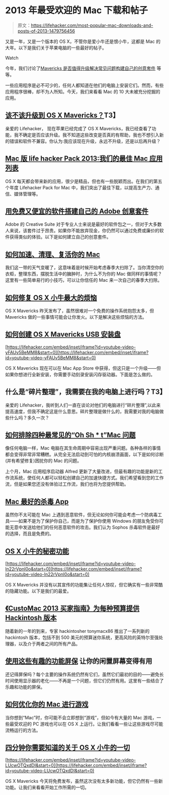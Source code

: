 # 2013 年最受欢迎的 Mac 下载和帖子

> 原文：<https://lifehacker.com/most-popular-mac-downloads-and-posts-of-2013-1479756456>

又是一年，又是一个版本的 OS X，不管你是爱小牛还是恨小牛，这都是 Mac 的大年。以下是我们关于苹果电脑的一些最好的帖子。

Watch

今年，我们讨论了[Mavericks 是否值得升级](http://lifehacker.com/should-i-upgrade-to-os-x-mavericks-1449627553)[解决常见问题](http://lifehacker.com/how-to-troubleshoot-the-four-most-common-oh-sh-t-mac-487080511)[构建自己的创意套件](http://lifehacker.com/build-your-own-adobe-creative-suite-with-free-and-cheap-5976725) 等等。

一些应用程序是必不可少的，任何人都知道在他们的电脑上安装它们。然而，有些应用程序很棒，却不为人所知。今天，我们来看看 Mac 的 10 大未被充分挖掘的应用。

## [该不该升级到 OS X Mavericks？](http://lifehacker.com/should-i-upgrade-to-os-x-mavericks-1449627553)T3】

亲爱的 Lifehacker，
现在苹果已经完成了 OS X Mavericks，我已经查看了功能，我不确定是否应该升级。我不知道这些改变是否真的有帮助，我也不想引入新的错误和软件不兼容。你认为:我应该现在升级，永远不升级，还是以后再升级？

## [Mac 版 life hacker Pack 2013:我们的最佳 Mac 应用列表](http://lifehacker.com/lifehacker-pack-for-mac-2013-our-list-of-the-best-mac-635303836)

OS X 每天都会带来新的应用，很少是精品，但也有一些脱颖而出。在我们的第五个年度 Lifehacker Pack for Mac 中，我们突出了最佳下载，以提高生产力、通信、媒体管理等。

## [用免费又便宜的软件搭建自己的 Adobe 创意套件](http://lifehacker.com/build-your-own-adobe-creative-suite-with-free-and-cheap-5976725)

Adobe 的 Creative Suite 对于专业人士来说是最好的软件包之一，但对于大多数人来说，该套件过于昂贵。如果你不能放弃现金，你仍然可以通过免费或廉价的软件获得类似的体验。以下是如何建立自己的创意套件。

## [如何加速、清理、复活你的 Mac](http://lifehacker.com/how-to-speed-up-clean-up-and-revive-your-mac-5896699)

我们这一带的天气变暖了，这意味着是时候开始考虑春季大扫除了。当你清空你的衣柜，整理东西，摆脱生活中的臃肿时，为什么不为你的 Mac 做同样的事情呢？这里有一些简单易行的小技巧，可以让你信任的 Mac 来一次自己的春季大扫除。

## [如何修复 OS X 小牛最大的烦恼](http://lifehacker.com/how-to-fix-os-x-mavericks-biggest-annoyances-1450220339)

OS X Mavericks 昨天发布了，虽然很难对一个免费的操作系统抱怨太多，但 Mavericks 做的一些事情可能会让你发火。以下是解决这些烦恼的方法。

## [如何创建 OS X Mavericks USB 安装盘](http://lifehacker.com/how-to-create-an-os-x-mavericks-usb-installation-drive-1450280026)

 [https://lifehacker.com/embed/inset/iframe?id=youtube-video-yFAUv5BeMM8&start=0](https://lifehacker.com/embed/inset/iframe?id=youtube-video-yFAUv5BeMM8&start=0) 

OS X Mavericks 现在可以在 Mac App Store 中获得，但这只是一个升级——但如果你想进行全新安装，你需要手动刻录安装闪存驱动器。下面是怎么做的。

## 什么是“碎片整理”，我需要在我的电脑上进行吗？T3】

亲爱的 Lifehacker，我听到人们一直在谈论对他们的电脑进行“碎片整理”,以此来提高速度，但我不确定这是什么意思。碎片整理是做什么的，我需要对我的电脑做些什么吗？多久一次？

## [如何排除四种最常见的“Oh Sh * t”Mac 问题](http://lifehacker.com/how-to-troubleshoot-the-four-most-common-oh-sh-t-mac-487080511)

像任何电脑一样，Mac 电脑在其生命周期中容易出现严重问题。各种各样的事情都会变得非常非常糟糕。从完全无法启动到可怕的内核崩溃画面，以下是如何诊断(并有希望修复)困扰你的 Mac 的问题。

上个月，Mac 应用程序启动器 Alfred 更新了大量改进，但最有趣的功能是新的工作流系统，使任何人都可以轻松创建自己的加速快捷方式。我们希望看到您的工作流，但是如果您还没有体验过工作流，我们也将为您提供帮助。

## [Mac 最好的杀毒 App](http://lifehacker.com/the-best-antivirus-app-for-mac-488021445)

虽然你不太可能在 Mac 上遇到恶意软件，但无论如何你可能会考虑一个防病毒工具——如果不是为了保护你自己，而是为了保护你使用 Windows 的朋友免受你可能无意中发送给他们的任何恶意软件的攻击。我们认为 Sophos 杀毒软件是最好的选择，而且是免费的。

## [OS X 小牛的秘密功能](http://lifehacker.com/the-secret-features-of-os-x-mavericks-1449693891)

 [https://lifehacker.com/embed/inset/iframe?id=youtube-video-ln22rVpnI0o&start=0](https://lifehacker.com/embed/inset/iframe?id=youtube-video-ln22rVpnI0o&start=0) 

OS X Mavericks 并没有以其宣传的功能集让任何人惊叹，但它确实有一些非常酷的隐藏功能。以下是我们的最爱。

## [《CustoMac 2013 买家指南》为每种预算提供 Hackintosh 版本](http://lifehacker.com/the-customac-2013-buyer-s-guide-offers-hackintosh-build-5978649)

随着新的一年的到来，专家 hackintosher tonymacx86 推出了一系列新的 hackintosh 版本，包括不到 500 美元的预算迷你系统，更高风险的英特尔至强处理器，以及介于两者之间的所有产品。

## [使用这些有趣的功能屏保](http://lifehacker.com/make-your-idle-screen-useful-with-these-fun-functional-1304371772) 让你的闲置屏幕变得有用

还记得屏保吗？每个主要的操作系统仍然有它们，虽然它们最初的目的——避免长时间使用显示器的老化——不再是一个问题，但它们仍然有用。这里有一些结合了乐趣和功能的屏保。

## [如何优化你的 Mac 进行游戏](http://lifehacker.com/how-to-optimize-your-mac-for-gaming-1451773588)

当你想到“Mac”时，你可能不会立即想到“游戏”，但如今有大量的 Mac 游戏，一些最受欢迎的 PC 游戏也可以在 OS X 上运行。让我们看看一些让这些游戏尽可能流畅运行的方法。

## [四分钟你需要知道的关于 OS X 小牛的一切](http://lifehacker.com/everything-you-need-to-know-about-mavericks-in-four-min-1449804660)

 [https://lifehacker.com/embed/inset/iframe?id=youtube-video-LUcwOTQxdDI&start=0](https://lifehacker.com/embed/inset/iframe?id=youtube-video-LUcwOTQxdDI&start=0) 

OS X Mavericks 今天将免费发布，虽然这次没有太多新功能，但它仍然有一些新功能。让我们来看看开始工作所需的一切。